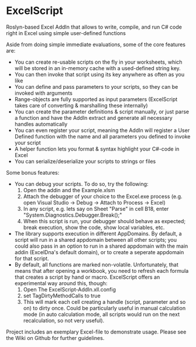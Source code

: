 # ExcelScript
Roslyn-based Excel AddIn that allows to write, compile, and run C# code right in Excel using simple user-defined functions

Aside from doing simple immediate evaluations, some of the core features are:

- You can create re-usable scripts on the fly in your worksheets, which will be stored in an in-memory cache with a used-defined string key.
- You can then invoke that script using its key anywhere as often as you like
- You can define and pass parameters to your scripts, so they can be invoked with arguments
- Range-objects are fully supported as input parameters (ExcelScript takes care of converting & marshalling these internally)
- You can create the parameter definitions & script manually, or just parse a function and have the AddIn extract and generate all necessary handles automatically
- You can even register your script, meaning the AddIn will register a User Defined function with the name and all parameters you defined to invoke your script
- A helper function lets you format & syntax highlight your C#-code in Excel
- You can serialize/deserialize your scripts to strings or files

Some bonus features:

- You can debug your scripts. To do so, try the following:
  1. Open the addin and the Example.xlsm
  2. Attach the debugger of your choice to the Excel.exe process (e.g. open Visual Studio -> Debug -> Attach to Process -> Excel)
  3. In any script, e.g. lets say on Sheet "Parse" in cell B18, enter "System.Diagnostics.Debugger.Break();"
  4. When this script is run, your debugger should behave as expected; break execution, show the code, show local variables, etc.
- The library supports execution in different AppDomains. By default, a script will run in a shared appdomain between all other scripts; you could also pass in an option to run in a shared appdomain with the main addin (ExcelDna's default domain), or to create a seperate appdomain for that script.
- By default, all functions are marked non-volatile. Unfortunately, that means that after opening a workbook, you need to refresh each formula that creates a script by hand or macro. ExcelScript offers an experimental way around this, though:
  1. Open The ExcelScript-AddIn.xll.config
  2. set TagDirtyMethodCalls to true
  3. This will mark each cell creating a handle (script, parameter and so on) to dirty once. Could be particularly useful in manual calculation mode (in auto calculation mode, all scripts would run on the next recalculation, so not very useful).

Project includes an exemplary Excel-file to demonstrate usage. Please see the Wiki on Github for further guidelines.
